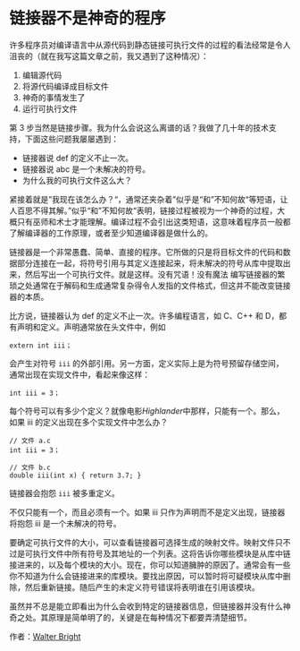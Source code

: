 # 链接器不是神奇的程序

许多程序员对编译语言中从源代码到静态链接可执行文件的过程的看法经常是令人沮丧的（就在我写这篇文章之前，我又遇到了这种情况）：

1. 编辑源代码
2. 将源代码编译成目标文件
3. 神奇的事情发生了
4. 运行可执行文件

第 3 步当然是链接步骤。我为什么会说这么离谱的话？我做了几十年的技术支持，下面这些问题我屡屡遇到：

- 链接器说 def 的定义不止一次。
- 链接器说 abc 是一个未解决的符号。
- 为什么我的可执行文件这么大？

紧接着就是”我现在该怎么办？“，通常还夹杂着”似乎是“和”不知何故“等短语，让人百思不得其解。”似乎“和”不知何故“表明，链接过程被视为一个神奇的过程，大概只有巫师和术士才能理解。编译过程不会引出这类短语，这意味着程序员一般都了解编译器的工作原理，或者至少知道编译器是做什么的。

链接器是一个非常愚蠢、简单、直接的程序。它所做的只是将目标文件的代码和数据部分连接在一起，将符号引用与其定义连接起来，将未解决的符号从库中提取出来，然后写出一个可执行文件。就是这样。没有咒语！没有魔法 编写链接器的繁琐之处通常在于解码和生成通常复杂得令人发指的文件格式，但这并不能改变链接器的本质。

比方说，链接器认为 def 的定义不止一次。许多编程语言，如 C、C++ 和 D，都有声明和定义。声明通常放在头文件中，例如

```
extern int iii；
```

会产生对符号 `iii` 的外部引用。另一方面，定义实际上是为符号预留存储空间，通常出现在实现文件中，看起来像这样：

```
int iii = 3；
```

每个符号可以有多少个定义？就像电影*Highlander*中那样，只能有一个。那么，如果 iii 的定义出现在多个实现文件中怎么办？

```
// 文件 a.c
int iii = 3；
```

```
// 文件 b.c
double iii(int x) { return 3.7; }
```

链接器会抱怨 `iii` 被多重定义。

不仅只能有一个，而且必须有一个。如果 iii 只作为声明而不是定义出现，链接器将抱怨 iii 是一个未解决的符号。

要确定可执行文件的大小，可以查看链接器可选择生成的映射文件。映射文件只不过是可执行文件中所有符号及其地址的一个列表。这将告诉你哪些模块是从库中链接进来的，以及每个模块的大小。现在，你可以知道臃肿的原因了。通常会有一些你不知道为什么会链接进来的库模块。要找出原因，可以暂时将可疑模块从库中删除，然后重新链接。随后产生的未定义符号错误将表明谁在引用该模块。

虽然并不总是能立即看出为什么会收到特定的链接器信息，但链接器并没有什么神奇之处。其原理是简单明了的，关键是在每种情况下都要弄清楚细节。

作者：[Walter Bright](http://creativecommons.org/licenses/by/3.0/us/)
